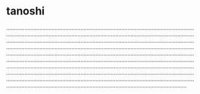 # tanoshi
...................................................................................................................................................................................................................................................................................................................................................................................................................................................................................................................................................................................................................................................................................................................................................................................................................................................................................................................................................................................................................................................................................................................................................................................................................................................................................